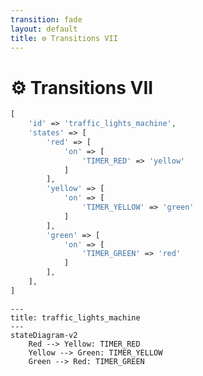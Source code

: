 ```yaml
---
transition: fade
layout: default
title: ⚙ Transitions VII
---
```


<div class="grid grid-cols-3 gap-4">

<div class="col-span-2">

# ⚙ Transitions VII

```php {maxHeight:'400px'}
[
    'id' => 'traffic_lights_machine',
    'states' => [
        'red' => [
            'on' => [
                'TIMER_RED' => 'yellow'
            ]
        ],
        'yellow' => [
            'on' => [
                'TIMER_YELLOW' => 'green'
            ]
        ],
        'green' => [
            'on' => [
                'TIMER_GREEN' => 'red'
            ]
        ],
    ],
]
```
</div>

<div class="text-center">

```mermaid {theme: 'neutral', scale: 0.75}
---
title: traffic_lights_machine
---
stateDiagram-v2
    Red --> Yellow: TIMER_RED
    Yellow --> Green: TIMER_YELLOW
    Green --> Red: TIMER_GREEN
```

</div>
</div>

<style>
    code {
        @apply text-xs leading-relaxed;
    }
</style>

<!--
tumt transition'lari bir arada gorelim ve diagrami inceleyelim,

diagram'da da gorunebilecegi gibi artik her bir state icinde bir transition tanimli

diagrama bakinca artik makine bir donguye girmis gibi gorunuyor
beklenen bir event geldiginde tanimli diger state'e gidiyor

bu sekilde makine surekli calisabilir halde diyebiliriz belki

fakat makineyi calistirabilmek icin aslinda hala bisi eksik?
-->
